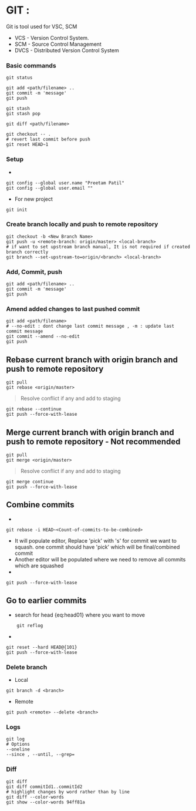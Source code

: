# GIT : 

Git is tool used for VSC, SCM 
- VCS - Version Control System.
- SCM - Source Control Management
- DVCS - Distributed Version Control System

### Basic commands
```
git status

git add <path/filename> ..
git commit -m 'message'
git push

git stash
git stash pop

git diff <path/filename>

git checkout -- .
# revert last commit before push 
git reset HEAD~1
```

### Setup
-
```
git config --global user.name "Preetam Patil"
git config --global user.email ""
```
- For new project
```
git init
```

### Create branch locally and push to remote repository
```
git checkout -b <New Branch Name>
git push -u <remote-branch: origin/master> <local-branch>
# if want to set upstream branch manual, It is not required if created branch correctly
git branch --set-upstream-to=origin/<branch> <local-branch>
```

### Add, Commit, push 
```
git add <path/filename> ..
git commit -m 'message'
git push
```

### Amend added changes to last pushed commit 
```
git add <path/filename>
# --no-edit : dont change last commit message , -m : update last commit message
git commit --amend --no-edit
git push
```

## Rebase current branch with origin branch and push to remote repository
```
git pull
git rebase <origin/master>
```
> Resolve conflict if any and add to staging 
```
git rebase --continue
git push --force-with-lease
```

## Merge current branch with origin branch and push to remote repository - Not recommended
```
git pull
git merge <origin/master>
```
> Resolve conflict if any and add to staging 
```
git merge continue
git push --force-with-lease
```

## Combine commits 
-
```
git rebase -i HEAD~<Count-of-commits-to-be-combined>
```
- It will populate editor, Replace 'pick' with 's' for commit we want to squash. one commit should have 'pick' which will be final/combined commit
- Another editor will be populated where we need to remove all commits which are squashed 
-
```
git push --force-with-lease
```

## Go to earlier commits 
- search for head {eq:head01} where you want to move 
```
	git reflog
```
- 
```
git reset --hard HEAD@{101}
git push --force-with-lease
```


### Delete branch
- Local 
```
git branch -d <branch>
```
- Remote
```
git push <remote> --delete <branch>
```

### Logs
```
git log 
# Options
--oneline
--since , --until, --grep= 

```

### Diff
```
git diff
git diff commitId1..commitId2 
# highlight changes by word rather than by line
git diff --color-words
git show --color-words 94ff81a
```

